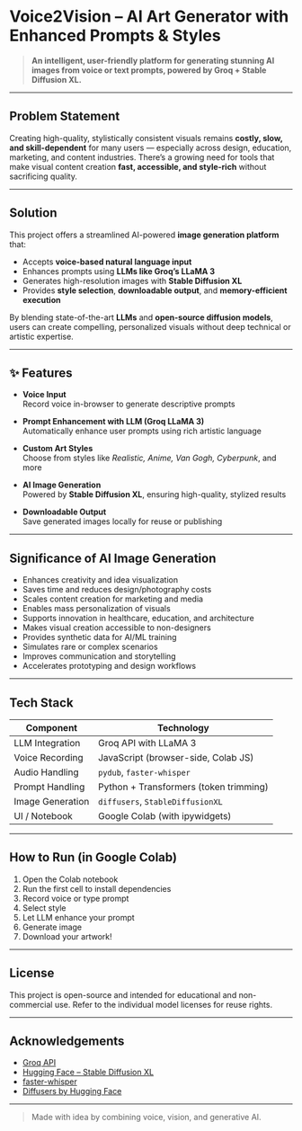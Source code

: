 # Voice2Vision – AI Art Generator with Enhanced Prompts & Styles

> **An intelligent, user-friendly platform for generating stunning AI images from voice or text prompts, powered by Groq + Stable Diffusion XL.**

---

## Problem Statement

Creating high-quality, stylistically consistent visuals remains **costly, slow, and skill-dependent** for many users — especially across design, education, marketing, and content industries. There’s a growing need for tools that make visual content creation **fast, accessible, and style-rich** without sacrificing quality.

---

## Solution

This project offers a streamlined AI-powered **image generation platform** that:
- Accepts **voice-based natural language input**
- Enhances prompts using **LLMs like Groq’s LLaMA 3**
- Generates high-resolution images with **Stable Diffusion XL**
- Provides **style selection**, **downloadable output**, and **memory-efficient execution**

By blending state-of-the-art **LLMs** and **open-source diffusion models**, users can create compelling, personalized visuals without deep technical or artistic expertise.

---

## ✨ Features

-  **Voice Input**  
  Record voice in-browser to generate descriptive prompts

-  **Prompt Enhancement with LLM (Groq LLaMA 3)**  
  Automatically enhance user prompts using rich artistic language

-  **Custom Art Styles**  
  Choose from styles like *Realistic, Anime, Van Gogh, Cyberpunk*, and more

- **AI Image Generation**  
  Powered by **Stable Diffusion XL**, ensuring high-quality, stylized results

- **Downloadable Output**  
  Save generated images locally for reuse or publishing

---

##  Significance of AI Image Generation

- Enhances creativity and idea visualization  
- Saves time and reduces design/photography costs  
- Scales content creation for marketing and media  
- Enables mass personalization of visuals  
- Supports innovation in healthcare, education, and architecture  
- Makes visual creation accessible to non-designers  
- Provides synthetic data for AI/ML training  
- Simulates rare or complex scenarios  
- Improves communication and storytelling  
- Accelerates prototyping and design workflows

---

##  Tech Stack

| Component        | Technology                             |
|------------------|----------------------------------------|
| LLM Integration  | Groq API with LLaMA 3                  |
| Voice Recording  | JavaScript (browser-side, Colab JS)    |
| Audio Handling   | `pydub`, `faster-whisper`              |
| Prompt Handling  | Python + Transformers (token trimming) |
| Image Generation | `diffusers`, `StableDiffusionXL`       |
| UI / Notebook    | Google Colab (with ipywidgets)         |

---

##  How to Run (in Google Colab)

1. Open the Colab notebook
2. Run the first cell to install dependencies
3. Record voice or type prompt
4. Select style
5. Let LLM enhance your prompt
6. Generate image
7. Download your artwork!

---

##  License

This project is open-source and intended for educational and non-commercial use. Refer to the individual model licenses for reuse rights.

---

##  Acknowledgements

- [Groq API](https://groq.com/)
- [Hugging Face – Stable Diffusion XL](https://huggingface.co/stabilityai/stable-diffusion-xl-base-1.0)
- [faster-whisper](https://github.com/guillaumekln/faster-whisper)
- [Diffusers by Hugging Face](https://github.com/huggingface/diffusers)

---

> Made with idea by combining voice, vision, and generative AI.

